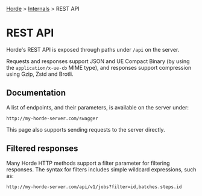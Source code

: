 [Horde](../../README.md) > [Internals](../Internals.md) > REST API

# REST API

Horde's REST API is exposed through paths under `/api` on the
server.

Requests and responses support JSON and UE Compact Binary
(by using the `application/x-ue-cb` MIME type), and responses support
compression using Gzip, Zstd and Brotli.

## Documentation

A list of endpoints, and their parameters, is available
on the server under:

  ```
  http://my-horde-server.com/swagger
  ```

This page also supports sending requests to the server directly.

## Filtered responses

Many Horde HTTP methods support a filter parameter for filtering
responses. The syntax for filters includes simple wildcard expressions, such as:

  ```
  http://my-horde-server.com/api/v1/jobs?filter=id,batches.steps.id
  ```
